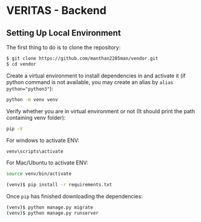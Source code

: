 # VERITAS - Backend
## Setting Up Local Environment
The first thing to do is to clone the repository:
```sh
$ git clone https://github.com/manthan2205man/vendor.git
$ cd vendor
```
Create a virtual environment to install dependencies in and activate it (if python command is not available, you may create an alias by `alias python="python3"`):
```sh
python -m venv venv
```
Verify whether you are in virtual environment or not (It should print the path containing venv folder):
```sh
pip -V
```
For windows to activate ENV:
```sh
venv\scripts\activate
```
For Mac/Ubuntu to activate ENV:
```sh
source venv/bin/activate
```
```sh
(venv)$ pip install -r requirements.txt
```
Once `pip` has finished downloading the dependencies:
```sh
(venv)$ python manage.py migrate
(venv)$ python manage.py runserver
```